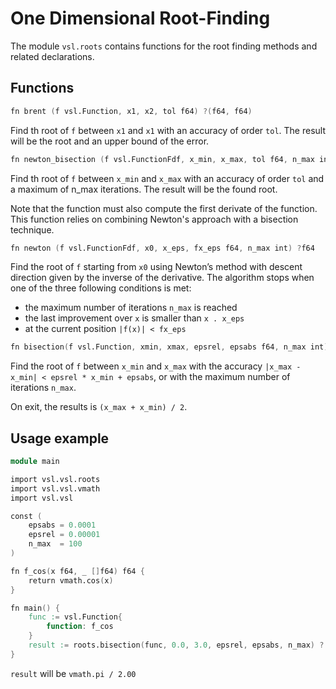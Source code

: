 # One Dimensional Root-Finding

The module `vsl.roots` contains functions for the root finding methods and related declarations.

## Functions

```v ignore
fn brent (f vsl.Function, x1, x2, tol f64) ?(f64, f64)
```

Find th root of `f` between `x1` and `x1` with an accuracy
of order `tol`. The result will be the root and an upper bound of the error.

```v ignore
fn newton_bisection (f vsl.FunctionFdf, x_min, x_max, tol f64, n_max int) ?f64
```

Find th root of `f` between `x_min` and `x_max` with an accuracy
of order `tol` and a maximum of n_max iterations. The result will be the found root.

Note that the function must also compute the first derivate of the function. This function
relies on combining Newton's approach with a bisection technique.

```v ignore
fn newton (f vsl.FunctionFdf, x0, x_eps, fx_eps f64, n_max int) ?f64
```

Find the root of `f` starting from `x0` using Newton’s method with
descent direction given by the inverse of the derivative.
The algorithm stops when one of the three following conditions is met:

- the maximum number of iterations `n_max` is reached
- the last improvement over `x` is smaller than `x . x_eps`
- at the current position `|f(x)| < fx_eps`

```v ignore
fn bisection(f vsl.Function, xmin, xmax, epsrel, epsabs f64, n_max int) ?f64
```

Find the root of `f` between `x_min` and `x_max` with the accuracy
`|x_max - x_min| < epsrel * x_min + epsabs`,
or with the maximum number of iterations `n_max`.

On exit, the results is `(x_max + x_min) / 2`.

## Usage example

```v
module main

import vsl.vsl.roots
import vsl.vsl.vmath
import vsl.vsl

const (
	epsabs = 0.0001
	epsrel = 0.00001
	n_max  = 100
)

fn f_cos(x f64, _ []f64) f64 {
	return vmath.cos(x)
}

fn main() {
	func := vsl.Function{
		function: f_cos
	}
	result := roots.bisection(func, 0.0, 3.0, epsrel, epsabs, n_max) ?
}
```

`result` will be `vmath.pi / 2.00`
